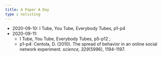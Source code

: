 ```yaml
---
title: A Paper A Day
type : nolisting
---
```

- 2020-09-10: I Tube, You Tube, Everybody Tubes, p1-p4
- 2020-09-11: 
  - I Tube, You Tube, Everybody Tubes, p5-p12 ; 
  - p1-p4: Centola, D. (2010). The spread of behavior in an online social network experiment. *science, 329*(5996), 1194-1197.



